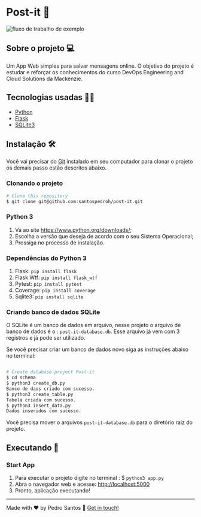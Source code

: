 # Post-it 📌

![fluxo de trabalho de exemplo](https://github.com/santospedroh/post-it/actions/workflows/main_post-it-devopslab.yml/badge.svg)

## Sobre o projeto 💻

Um App Web simples para salvar mensagens online. O objetivo do projeto é estudar e reforçar os conhecimentos do curso DevOps Engineering and Cloud Solutions da Mackenzie.

## Tecnologias usadas 👨‍💻

- [Python](https://www.python.org/)
- [Flask](https://flask.palletsprojects.com/en/1.1.x/)
- [SQLite3](https://www.sqlite.org/index.html)

## Instalação 🛠

Você vai precisar do [Git](https://git-scm.com) instalado em seu computador para clonar o projeto os demais passo estão descritos abaixo.

### Clonando o projeto

```bash
# Clone this repository
$ git clone git@github.com:santospedroh/post-it.git

```

### Python 3

1. Vá ao site <https://www.python.org/downloads/>;
2. Escolha a versão que deseja de acordo com o seu Sistema Operacional;
3. Prossiga no processo de instalação.

### Dependências do Python 3

1. Flask: `pip install flask`
2. Flask Wtf: `pip install flask_wtf`
3. Pytest: `pip install pytest`
4. Coverage: `pip install coverage`
5. Sqlite3: `pip install sqlite`

### Criando banco de dados SQLite

O SQLite é um banco de dados em arquivo, nesse projeto o arquivo de banco de dados é o : `post-it-database.db`. Esse arquivo já vem com 3 registros e já pode ser utilizado.

Se você precisar criar um banco de dados novo siga as instruções abaixo no terminal:

```bash

# Create database project Post-it
$ cd schema
$ python3 create_db.py
Banco de daos criado com sucesso.
$ python3 create_table.py
Tabela criada com sucesso.
$ python3 insert_data.py
Dados inseridos com sucesso.

```
Você precisa mover o arquivos `post-it-database.db` para o diretório raiz do projeto.

## Executando 🚀

### Start App 

1. Para executar o projeto digite no terminal : $ `python3 app.py`	
2. Abra o navegador web e acesse: <http://localhost:5000>
3. Pronto, aplicação executando!


---

Made with ♥ by Pedro Santos :wave: [Get in touch!](https://www.linkedin.com/in/santospedroh/)
